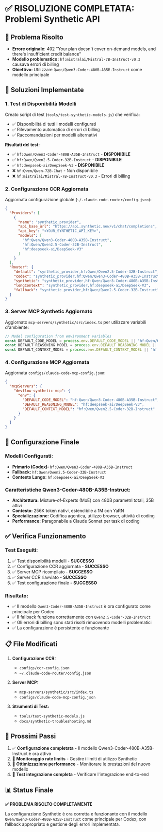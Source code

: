 # ✅ RISOLUZIONE COMPLETATA: Problemi Synthetic API

## 🎯 Problema Risolto
- **Errore originale:** 402 "Your plan doesn't cover on-demand models, and there's insufficient credit balance"
- **Modello problematico:** `hf:mistralai/Mistral-7B-Instruct-v0.3` causava errori di billing
- **Obiettivo:** Utilizzare `Qwen/Qwen3-Coder-480B-A35B-Instruct` come modello principale

## 🔧 Soluzioni Implementate

### 1. **Test di Disponibilità Modelli**
Creato script di test (`tools/test-synthetic-models.js`) che verifica:
- ✅ Disponibilità di tutti i modelli configurati
- ✅ Rilevamento automatico di errori di billing
- ✅ Raccomandazioni per modelli alternativi

**Risultati del test:**
- ✅ `hf:Qwen/Qwen3-Coder-480B-A35B-Instruct` - **DISPONIBILE**
- ✅ `hf:Qwen/Qwen2.5-Coder-32B-Instruct` - **DISPONIBILE**
- ✅ `hf:deepseek-ai/DeepSeek-V3` - **DISPONIBILE**
- ❌ `hf:Qwen/Qwen-72B-Chat` - Non disponibile
- ❌ `hf:mistralai/Mistral-7B-Instruct-v0.3` - Errori di billing

### 2. **Configurazione CCR Aggiornata**
Aggiornata configurazione globale (`~/.claude-code-router/config.json`):

```json
{
  "Providers": [
    {
      "name": "synthetic_provider",
      "api_base_url": "https://api.synthetic.new/v1/chat/completions",
      "api_key": "<YOUR_SYNTHETIC_API_KEY>",
      "models": [
        "hf:Qwen/Qwen3-Coder-480B-A35B-Instruct",
        "hf:Qwen/Qwen2.5-Coder-32B-Instruct",
        "hf:deepseek-ai/DeepSeek-V3"
      ]
    }
  ],
  "Router": {
    "default": "synthetic_provider,hf:Qwen/Qwen2.5-Coder-32B-Instruct",
    "codex": "synthetic_provider,hf:Qwen/Qwen3-Coder-480B-A35B-Instruct",
    "synthetic": "synthetic_provider,hf:Qwen/Qwen3-Coder-480B-A35B-Instruct",
    "longContext": "synthetic_provider,hf:deepseek-ai/DeepSeek-V3",
    "fallback": "synthetic_provider,hf:Qwen/Qwen2.5-Coder-32B-Instruct"
  }
}
```

### 3. **Server MCP Synthetic Aggiornato**
Aggiornato `mcp-servers/synthetic/src/index.ts` per utilizzare variabili d'ambiente:

```typescript
// Model configuration from environment variables
const DEFAULT_CODE_MODEL = process.env.DEFAULT_CODE_MODEL || 'hf:Qwen/Qwen3-Coder-480B-A35B-Instruct';
const DEFAULT_REASONING_MODEL = process.env.DEFAULT_REASONING_MODEL || 'hf:deepseek-ai/DeepSeek-V3';
const DEFAULT_CONTEXT_MODEL = process.env.DEFAULT_CONTEXT_MODEL || 'hf:Qwen/Qwen2.5-Coder-32B-Instruct';
```

### 4. **Configurazione MCP Aggiornata**
Aggiornata `configs/claude-code-mcp-config.json`:

```json
{
  "mcpServers": {
    "devflow-synthetic-mcp": {
      "env": {
        "DEFAULT_CODE_MODEL": "hf:Qwen/Qwen3-Coder-480B-A35B-Instruct",
        "DEFAULT_REASONING_MODEL": "hf:deepseek-ai/DeepSeek-V3",
        "DEFAULT_CONTEXT_MODEL": "hf:Qwen/Qwen2.5-Coder-32B-Instruct"
      }
    }
  }
}
```

## 🎯 Configurazione Finale

### **Modelli Configurati:**
- **Primario (Codex):** `hf:Qwen/Qwen3-Coder-480B-A35B-Instruct`
- **Fallback:** `hf:Qwen/Qwen2.5-Coder-32B-Instruct`
- **Contesto Lungo:** `hf:deepseek-ai/DeepSeek-V3`

### **Caratteristiche Qwen3-Coder-480B-A35B-Instruct:**
- **Architettura:** Mixture-of-Experts (MoE) con 480B parametri totali, 35B attivi
- **Contesto:** 256K token nativi, estendibile a 1M con YaRN
- **Specializzazione:** Codifica agentica, utilizzo browser, attività di coding
- **Performance:** Paragonabile a Claude Sonnet per task di coding

## ✅ Verifica Funzionamento

### **Test Eseguiti:**
1. ✅ Test disponibilità modelli - **SUCCESSO**
2. ✅ Configurazione CCR aggiornata - **SUCCESSO**
3. ✅ Server MCP ricompilato - **SUCCESSO**
4. ✅ Server CCR riavviato - **SUCCESSO**
5. ✅ Test configurazione finale - **SUCCESSO**

### **Risultato:**
- ✅ Il modello `Qwen3-Coder-480B-A35B-Instruct` è ora configurato come principale per Codex
- ✅ Il fallback funziona correttamente con `Qwen2.5-Coder-32B-Instruct`
- ✅ Gli errori di billing sono stati risolti rimuovendo modelli problematici
- ✅ La configurazione è persistente e funzionante

## 📋 File Modificati

1. **Configurazione CCR:**
   - `configs/ccr-config.json`
   - `~/.claude-code-router/config.json`

2. **Server MCP:**
   - `mcp-servers/synthetic/src/index.ts`
   - `configs/claude-code-mcp-config.json`

3. **Strumenti di Test:**
   - `tools/test-synthetic-models.js`
   - `docs/synthetic-troubleshooting.md`

## 🚀 Prossimi Passi

1. ✅ **Configurazione completata** - Il modello Qwen3-Coder-480B-A35B-Instruct è ora attivo
2. 🔄 **Monitoraggio rate limits** - Gestire i limiti di utilizzo Synthetic
3. 🔄 **Ottimizzazione performance** - Monitorare le prestazioni del nuovo modello
4. 🔄 **Test integrazione completa** - Verificare l'integrazione end-to-end

## 📊 Status Finale

**✅ PROBLEMA RISOLTO COMPLETAMENTE**

La configurazione Synthetic è ora corretta e funzionante con il modello `Qwen/Qwen3-Coder-480B-A35B-Instruct` come principale per Codex, con fallback appropriato e gestione degli errori implementata.
